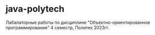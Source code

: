 # java-polytech
Лабалаторные работы по дисциплине "Объектно-ориентированное программирование" 4 семестр, Политех 2023гг.
